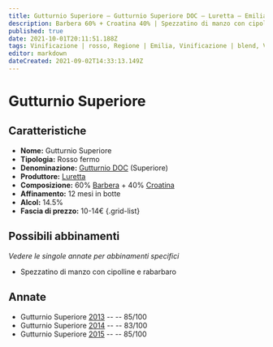 ```yaml
---
title: Gutturnio Superiore – Gutturnio Superiore DOC – Luretta – Emilia (IT) – 10-14€ – 2★-3★
description: Barbera 60% + Croatina 40% | Spezzatino di manzo con cipolline e rabarbaro
published: true
date: 2021-10-01T20:11:51.188Z
tags: Vinificazione | rosso, Regione | Emilia, Vinificazione | blend, Vinificazione | fermo, Valutazioni | 3 stelle, Vitigni | Barbera, Vitigni | Croatina, Prezzi | 10-14€, Alimento | manzo, Alimento-dettagli | spezzatino, Aromatizzazione | cipolline e rabarbaro
editor: markdown
dateCreated: 2021-09-02T14:33:13.149Z
---
```


# Gutturnio Superiore 

## Caratteristiche
- **Nome:** Gutturnio Superiore 
- **Tipologia:** Rosso fermo
- **Denominazione:** [Gutturnio DOC](/denominazioni/Italia/Emilia/DOC-Gutturnio) (Superiore)
- **Produttore:** [Luretta](/produttori/Italia/Emilia/Luretta) 
- **Composizione:** 60% [Barbera](/vitigni/Italia/bacca-nera/barbera) + 40% [Croatina](/vitigni/Italia/bacca-nera/croatina)
- **Affinamento:** 12 mesi in botte
- **Alcol:** 14.5%
- **Fascia di prezzo:** 10-14€
{.grid-list}

## Possibili abbinamenti
*Vedere le singole annate per abbinamenti specifici*

- Spezzatino di manzo con cipolline e rabarbaro

## Annate
- Gutturnio Superiore [2013](/vini/Italia/Emilia/Luretta/Gutturnio-Superiore/2013) -- <span class="star-3"></span> -- 85/100
- Gutturnio Superiore [2014](/vini/Italia/Emilia/Luretta/Gutturnio-Superiore/2014) -- <span class="star-2"></span> -- 83/100
- Gutturnio Superiore [2015](/vini/Italia/Emilia/Luretta/Gutturnio-Superiore/2015) -- <span class="star-3"></span> -- 85/100

